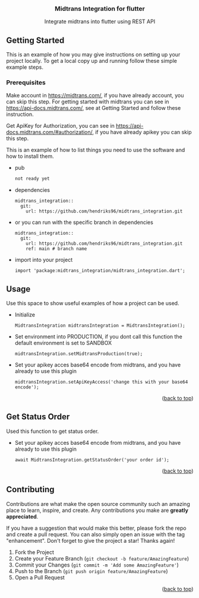 <div id="top"></div>

<!-- PROJECT LOGO -->
<br />
<div align="center">

  <h3 align="center">Midtrans Integration for flutter</h3>

  <p align="center">
   Integrate midtrans into flutter using REST API
   
  </p>
</div>

<!-- GETTING STARTED -->
## Getting Started

This is an example of how you may give instructions on setting up your project locally.
To get a local copy up and running follow these simple example steps.

### Prerequisites

Make account in https://midtrans.com/, if you have already account, you can skip this step.
For getting started with midtrans you can see in https://api-docs.midtrans.com/, see at Getting Started and follow these instruction.

Get ApiKey for Authorization, you can see in https://api-docs.midtrans.com/#authorization/, if you have already apikey you can skip this step.


This is an example of how to list things you need to use the software and how to install them.
* pub
  ```sh
  not ready yet
  ```
* dependencies
  ```
  midtrans_integration::
    git:
      url: https://github.com/hendriks96/midtrans_integration.git
  ```

* or you can run with the specific branch in dependencies
  ```
  midtrans_integration::
    git:
      url: https://github.com/hendriks96/midtrans_integration.git
      ref: main # branch name
  ```
* import into your project
  ```
  import 'package:midtrans_integration/midtrans_integration.dart';
  ```

<!-- USAGE EXAMPLES -->
## Usage

Use this space to show useful examples of how a project can be used.
* Initialize
  ```
  MidtransIntegration midtransIntegration = MidtransIntegration();
  ```
* Set environment into PRODUCTION, if you dont call this function the default environment is set to SANDBOX

  ```
  midtransIntegration.setMidtransProduction(true);
  ```
* Set your apikey acces base64 encode from midtrans, and you have already to use this plugin

  ```
  midtransIntegration.setApiKeyAccess('change this with your base64 encode');
  ```

<p align="right">(<a href="#top">back to top</a>)</p>

<!--GET STATUS ORDER -->
## Get Status Order

Used this function to get status order.
* Set your apikey acces base64 encode from midtrans, and you have already to use this plugin

  ```
  await MidtransIntegration.getStatusOrder('your order id');
  ```

<p align="right">(<a href="#top">back to top</a>)</p>

<!-- CONTRIBUTING -->
## Contributing

Contributions are what make the open source community such an amazing place to learn, inspire, and create. Any contributions you make are **greatly appreciated**.

If you have a suggestion that would make this better, please fork the repo and create a pull request. You can also simply open an issue with the tag "enhancement".
Don't forget to give the project a star! Thanks again!

1. Fork the Project
2. Create your Feature Branch (`git checkout -b feature/AmazingFeature`)
3. Commit your Changes (`git commit -m 'Add some AmazingFeature'`)
4. Push to the Branch (`git push origin feature/AmazingFeature`)
5. Open a Pull Request

<p align="right">(<a href="#top">back to top</a>)</p>



<!-- MARKDOWN LINKS & IMAGES -->
<!-- https://www.markdownguide.org/basic-syntax/#reference-style-links -->
[contributors-shield]: https://img.shields.io/github/contributors/othneildrew/Best-README-Template.svg?style=for-the-badge
[contributors-url]: https://github.com/othneildrew/Best-README-Template/graphs/contributors
[forks-shield]: https://img.shields.io/github/forks/othneildrew/Best-README-Template.svg?style=for-the-badge
[forks-url]: https://github.com/othneildrew/Best-README-Template/network/members
[stars-shield]: https://img.shields.io/github/stars/othneildrew/Best-README-Template.svg?style=for-the-badge
[stars-url]: https://github.com/othneildrew/Best-README-Template/stargazers
[issues-shield]: https://img.shields.io/github/issues/othneildrew/Best-README-Template.svg?style=for-the-badge
[issues-url]: https://github.com/othneildrew/Best-README-Template/issues
[license-shield]: https://img.shields.io/github/license/othneildrew/Best-README-Template.svg?style=for-the-badge
[license-url]: https://github.com/othneildrew/Best-README-Template/blob/master/LICENSE.txt
[linkedin-shield]: https://img.shields.io/badge/-LinkedIn-black.svg?style=for-the-badge&logo=linkedin&colorB=555
[linkedin-url]: https://linkedin.com/in/othneildrew
[product-screenshot]: images/screenshot.png
